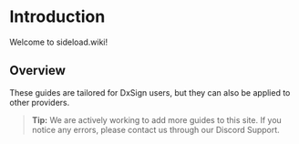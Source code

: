 # Introduction

Welcome to sideload.wiki!

## Overview

These guides are tailored for DxSign users, but they can also be applied to other providers.

> **Tip:** We are actively working to add more guides to this site. If you notice any errors, please contact us through our Discord Support.
